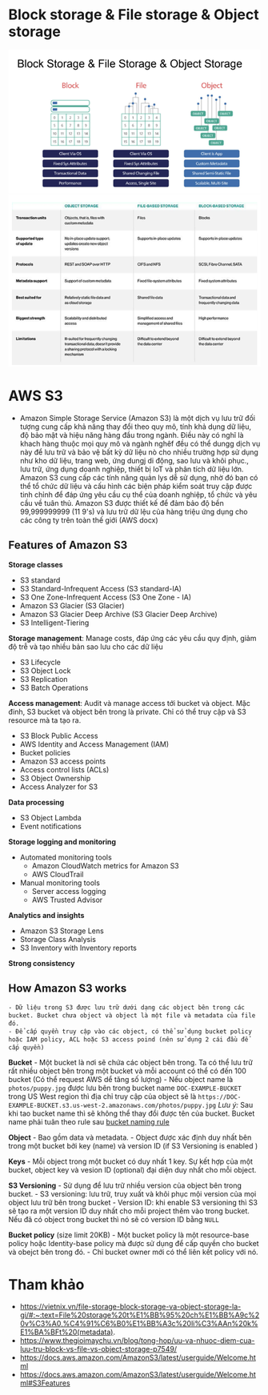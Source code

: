 # Block storage & File storage & Object storage
  ![alts](../images/bs-fs-os.png)
  ![alts](../images/compare-bs-fs-os.png)

# AWS S3
 - Amazon Simple Storage Service (Amazon S3) là một dịch vụ lưu trữ đối tượng cung cấp khả năng thay đổi theo quy mô, tính khả dụng dữ liệu, độ bảo mật và hiệu năng hàng  đầu trong ngành. Điều này có nghĩ là khach hàng thuộc mọi quy mô và ngành nghêf đều có thể dungg dịch vụ này để lưu trữ  và bảo vệ bất kỳ dữ liệu nò cho nhiều trường hợp sử dụng như kho dữ liệu, trang web,  ứng dungj di động, sao lưu và khôi phục., lưu trữ, ứng dụng doanh nghiệp, thiết bị IoT và phân tích dữ liệu lớn. Amazon S3 cung cấp các tính năng quản lys dễ sử dụng, nhờ đó bạn có thể tổ chức dữ liệu và cấu hình các biện pháp kiểm soát truy cập được tinh chỉnh để đáp ứng yêu cầu cụ thể của doanh nghiệp, tổ chức và yêu cầu về tuân thủ. Amazon S3 được thiết kế để đảm bảo độ bền 99,999999999 (11 9's) và lưu trữ dữ lệu của hàng triệu ứng dụng cho các công ty trên toàn thế giới (AWS docx)
## Features of Amazon S3
**Storage classes**
 - S3 standard
 - S3 Standard-Infrequent Access (S3 standard-IA)
 - S3 One Zone-Infrequent Access (S3 One Zone - IA)
 - Amazon S3 Glacier (S3 Glacier)
 - Amazon S3 Glacier Deep Archive (S3 Glacier Deep Archive)
 - S3 Intelligent-Tiering
  
**Storage management**: Manage costs, đáp ứng các yêu cầu quy định, giảm độ trễ và tạo nhiều bản sao lưu cho các dữ liệu
 - S3 Lifecycle
 - S3 Object Lock 
 - S3 Replication
 - S3 Batch Operations

**Access management**: Audit và manage access tới bucket và object. Mặc đinh, S3 bucket và object bên trong là private. Chỉ có thể truy cập và S3 resource mà ta tạo ra.
 - S3 Block Public Access
 - AWS Identity and Access Management (IAM)
 - Bucket policies
 - Amazon S3 access points
 - Access control lists (ACLs)
 - S3 Object Ownership 
 - Access Analyzer for S3
  
**Data processing**
 - S3 Object Lambda
 - Event notifications
  
**Storage logging and monitoring**
  - Automated monitoring tools
    - Amazon CloudWatch metrics for Amazon S3 
    - AWS CloudTrail 
  - Manual monitoring tools
    - Server access logging
    - AWS Trusted Advisor
  
**Analytics and insights**
 - Amazon S3 Storage Lens
 - Storage Class Analysis
 - S3 Inventory with Inventory reports 
  
**Strong consistency**

## How Amazon S3 works
    - Dữ liệu trong S3 được lưu trữ dưới dạng các object bên trong các bucket. Bucket chưa object và object là một file và metadata của file đó. 
    - Để cấp quyền truy cập vào các object, có thể sử dụng bucket policy hoặc IAM policy, ACL hoặc S3 access poind (nên sử dụng 2 cái đầu để cấp quyền)

**Bucket**
    - Một bucket là nơi sẽ chứa các object bên trong. Ta có thể lưu trữ rất nhiều object bên trong một bucket và mỗi account có thể có đến 100 bucket (Có thể request AWS dể tăng số lượng)
    - Nếu object name là ```photos/puppy.jpg``` được lưu bên trong bucket name ```DOC-EXAMPLE-BUCKET``` trong US West region thì địa chỉ truy cập của object sẽ là ```https://DOC-EXAMPLE-BUCKET.s3.us-west-2.amazonaws.com/photos/puppy.jpg``` 
    *Lưu ý:* Sau khi tao bucket name thì sẽ không thể thay đổi được tên của bucket. Bucket name phải tuân theo rule sau [bucket naming rule](https://docs.aws.amazon.com/AmazonS3/latest/userguide/bucketnamingrules.html)

**Object**
    - Bao gồm data và metadata.
    - Object được xác định duy nhất bên trong một bucket bởi key (name) và version ID (if S3 Versioning is enabled )

**Keys**
    - Mỗi object trong một bucket có duy nhất 1 key. Sự kết hợp của một bucket, object key và vesion ID (optional) đại diện duy nhất cho mỗi object.

**S3 Versioning**
    - Sử dụng để lưu trữ nhiều version của object bên trong bucket. 
    - S3 versioning: lưu trữ, truy xuất và khôi phục mội version của mọi object lưu trữ bên trong bucket
    - Version ID: khi enable S3 versioning thì  S3 sẽ tạo ra một version ID duy nhất cho mỗi project thêm vào trong bucket. Nếu đã có object trong bucket thì nó sẽ có version ID bằng ```NULL```

**Bucket policy** (size limit 20KB)
    - Một bucket policy là một resource-base policy hoặc Identity-base policy mà được sử dụng để cấp quyền cho bucket và obejct bên trong đó.
    - Chỉ bucket owner mới có thể liên kết policy với nó.
# Tham khảo
- https://vietnix.vn/file-storage-block-storage-va-object-storage-la-gi/#:~:text=File%20storage%20t%E1%BB%95%20ch%E1%BB%A9c%20v%C3%A0,%C4%91%C6%B0%E1%BB%A3c%20li%C3%AAn%20k%E1%BA%BFt%20(metadata).
- https://www.thegioimaychu.vn/blog/tong-hop/uu-va-nhuoc-diem-cua-luu-tru-block-vs-file-vs-object-storage-p7549/
- https://docs.aws.amazon.com/AmazonS3/latest/userguide/Welcome.html
- https://docs.aws.amazon.com/AmazonS3/latest/userguide/Welcome.html#S3Features